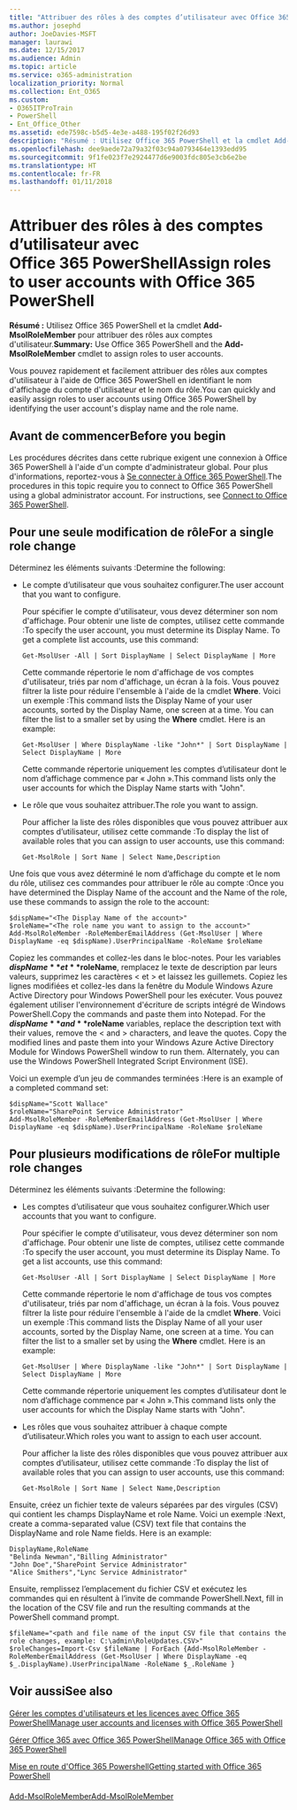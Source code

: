 ```yaml
---
title: "Attribuer des rôles à des comptes d’utilisateur avec Office 365 PowerShell"
ms.author: josephd
author: JoeDavies-MSFT
manager: laurawi
ms.date: 12/15/2017
ms.audience: Admin
ms.topic: article
ms.service: o365-administration
localization_priority: Normal
ms.collection: Ent_O365
ms.custom:
- O365ITProTrain
- PowerShell
- Ent_Office_Other
ms.assetid: ede7598c-b5d5-4e3e-a488-195f02f26d93
description: "Résumé : Utilisez Office 365 PowerShell et la cmdlet Add-MsolRoleMember pour attribuer des rôles aux comptes d'utilisateur."
ms.openlocfilehash: dee9aede72a79a32f03c94a0793464e1393edd95
ms.sourcegitcommit: 9f1fe023f7e2924477d6e9003fdc805e3cb6e2be
ms.translationtype: HT
ms.contentlocale: fr-FR
ms.lasthandoff: 01/11/2018
---
```

# <a name="assign-roles-to-user-accounts-with-office-365-powershell"></a><span data-ttu-id="5d6a3-103">Attribuer des rôles à des comptes d’utilisateur avec Office 365 PowerShell</span><span class="sxs-lookup"><span data-stu-id="5d6a3-103">Assign roles to user accounts with Office 365 PowerShell</span></span>

 <span data-ttu-id="5d6a3-104">**Résumé :** Utilisez Office 365 PowerShell et la cmdlet **Add-MsolRoleMember** pour attribuer des rôles aux comptes d'utilisateur.</span><span class="sxs-lookup"><span data-stu-id="5d6a3-104">**Summary:** Use Office 365 PowerShell and the **Add-MsolRoleMember** cmdlet to assign roles to user accounts.</span></span>
  
<span data-ttu-id="5d6a3-105">Vous pouvez rapidement et facilement attribuer des rôles aux comptes d'utilisateur à l'aide de Office 365 PowerShell en identifiant le nom d'affichage du compte d'utilisateur et le nom du rôle.</span><span class="sxs-lookup"><span data-stu-id="5d6a3-105">You can quickly and easily assign roles to user accounts using Office 365 PowerShell by identifying the user account's display name and the role name.</span></span>
  
## <a name="before-you-begin"></a><span data-ttu-id="5d6a3-106">Avant de commencer</span><span class="sxs-lookup"><span data-stu-id="5d6a3-106">Before you begin</span></span>

<span data-ttu-id="5d6a3-p101">Les procédures décrites dans cette rubrique exigent une connexion à Office 365 PowerShell à l'aide d'un compte d'administrateur global. Pour plus d'informations, reportez-vous à [Se connecter à Office 365 PowerShell](connect-to-office-365-powershell.md).</span><span class="sxs-lookup"><span data-stu-id="5d6a3-p101">The procedures in this topic require you to connect to Office 365 PowerShell using a global administrator account. For instructions, see [Connect to Office 365 PowerShell](connect-to-office-365-powershell.md).</span></span>
  
## <a name="for-a-single-role-change"></a><span data-ttu-id="5d6a3-109">Pour une seule modification de rôle</span><span class="sxs-lookup"><span data-stu-id="5d6a3-109">For a single role change</span></span>

<span data-ttu-id="5d6a3-110">Déterminez les éléments suivants :</span><span class="sxs-lookup"><span data-stu-id="5d6a3-110">Determine the following:</span></span>
  
- <span data-ttu-id="5d6a3-111">Le compte d’utilisateur que vous souhaitez configurer.</span><span class="sxs-lookup"><span data-stu-id="5d6a3-111">The user account that you want to configure.</span></span>
    
    <span data-ttu-id="5d6a3-p102">Pour spécifier le compte d'utilisateur, vous devez déterminer son nom d'affichage. Pour obtenir une liste de comptes, utilisez cette commande :</span><span class="sxs-lookup"><span data-stu-id="5d6a3-p102">To specify the user account, you must determine its Display Name. To get a complete list accounts, use this command:</span></span>
    
  ```
  Get-MsolUser -All | Sort DisplayName | Select DisplayName | More
  ```

    <span data-ttu-id="5d6a3-p103">Cette commande répertorie le nom d'affichage de vos comptes d'utilisateur, triés par nom d'affichage, un écran à la fois. Vous pouvez filtrer la liste pour réduire l'ensemble à l'aide de la cmdlet **Where**. Voici un exemple :</span><span class="sxs-lookup"><span data-stu-id="5d6a3-p103">This command lists the Display Name of your user accounts, sorted by the Display Name, one screen at a time. You can filter the list to a smaller set by using the **Where** cmdlet. Here is an example:</span></span>
    
  ```
  Get-MsolUser | Where DisplayName -like "John*" | Sort DisplayName | Select DisplayName | More
  ```

    <span data-ttu-id="5d6a3-117">Cette commande répertorie uniquement les comptes d’utilisateur dont le nom d’affichage commence par « John ».</span><span class="sxs-lookup"><span data-stu-id="5d6a3-117">This command lists only the user accounts for which the Display Name starts with "John".</span></span>
    
- <span data-ttu-id="5d6a3-118">Le rôle que vous souhaitez attribuer.</span><span class="sxs-lookup"><span data-stu-id="5d6a3-118">The role you want to assign.</span></span>
    
    <span data-ttu-id="5d6a3-119">Pour afficher la liste des rôles disponibles que vous pouvez attribuer aux comptes d’utilisateur, utilisez cette commande :</span><span class="sxs-lookup"><span data-stu-id="5d6a3-119">To display the list of available roles that you can assign to user accounts, use this command:</span></span>
    
  ```
  Get-MsolRole | Sort Name | Select Name,Description
  ```

<span data-ttu-id="5d6a3-120">Une fois que vous avez déterminé le nom d’affichage du compte et le nom du rôle, utilisez ces commandes pour attribuer le rôle au compte :</span><span class="sxs-lookup"><span data-stu-id="5d6a3-120">Once you have determined the Display Name of the account and the Name of the role, use these commands to assign the role to the account:</span></span>
  
```
$dispName="<The Display Name of the account>"
$roleName="<The role name you want to assign to the account>"
Add-MsolRoleMember -RoleMemberEmailAddress (Get-MsolUser | Where DisplayName -eq $dispName).UserPrincipalName -RoleName $roleName
```

<span data-ttu-id="5d6a3-p104">Copiez les commandes et collez-les dans le bloc-notes. Pour les variables **$dispName** et **$roleName**, remplacez le texte de description par leurs valeurs, supprimez les caractères \< et > et laissez les guillemets. Copiez les lignes modifiées et collez-les dans la fenêtre du Module Windows Azure Active Directory pour Windows PowerShell pour les exécuter. Vous pouvez également utiliser l'environnement d'écriture de scripts intégré de Windows PowerShell.</span><span class="sxs-lookup"><span data-stu-id="5d6a3-p104">Copy the commands and paste them into Notepad. For the **$dispName** and **$roleName** variables, replace the description text with their values, remove the \< and > characters, and leave the quotes. Copy the modified lines and paste them into your Windows Azure Active Directory Module for Windows PowerShell window to run them. Alternately, you can use the Windows PowerShell Integrated Script Environment (ISE).</span></span>
  
<span data-ttu-id="5d6a3-125">Voici un exemple d’un jeu de commandes terminées :</span><span class="sxs-lookup"><span data-stu-id="5d6a3-125">Here is an example of a completed command set:</span></span>
  
```
$dispName="Scott Wallace"
$roleName="SharePoint Service Administrator"
Add-MsolRoleMember -RoleMemberEmailAddress (Get-MsolUser | Where DisplayName -eq $dispName).UserPrincipalName -RoleName $roleName
```

## <a name="for-multiple-role-changes"></a><span data-ttu-id="5d6a3-126">Pour plusieurs modifications de rôle</span><span class="sxs-lookup"><span data-stu-id="5d6a3-126">For multiple role changes</span></span>

<span data-ttu-id="5d6a3-127">Déterminez les éléments suivants :</span><span class="sxs-lookup"><span data-stu-id="5d6a3-127">Determine the following:</span></span>
  
- <span data-ttu-id="5d6a3-128">Les comptes d’utilisateur que vous souhaitez configurer.</span><span class="sxs-lookup"><span data-stu-id="5d6a3-128">Which user accounts that you want to configure.</span></span>
    
    <span data-ttu-id="5d6a3-p105">Pour spécifier le compte d'utilisateur, vous devez déterminer son nom d'affichage. Pour obtenir une liste de comptes, utilisez cette commande :</span><span class="sxs-lookup"><span data-stu-id="5d6a3-p105">To specify the user account, you must determine its Display Name. To get a list accounts, use this command:</span></span>
    
  ```
  Get-MsolUser -All | Sort DisplayName | Select DisplayName | More
  ```

    <span data-ttu-id="5d6a3-p106">Cette commande répertorie le nom d'affichage de tous vos comptes d'utilisateur, triés par nom d'affichage, un écran à la fois. Vous pouvez filtrer la liste pour réduire l'ensemble à l'aide de la cmdlet **Where**. Voici un exemple :</span><span class="sxs-lookup"><span data-stu-id="5d6a3-p106">This command lists the Display Name of all your user accounts, sorted by the Display Name, one screen at a time. You can filter the list to a smaller set by using the **Where** cmdlet. Here is an example:</span></span>
    
  ```
  Get-MsolUser | Where DisplayName -like "John*" | Sort DisplayName | Select DisplayName | More
  ```

    <span data-ttu-id="5d6a3-134">Cette commande répertorie uniquement les comptes d’utilisateur dont le nom d’affichage commence par « John ».</span><span class="sxs-lookup"><span data-stu-id="5d6a3-134">This command lists only the user accounts for which the Display Name starts with "John".</span></span>
    
- <span data-ttu-id="5d6a3-135">Les rôles que vous souhaitez attribuer à chaque compte d’utilisateur.</span><span class="sxs-lookup"><span data-stu-id="5d6a3-135">Which roles you want to assign to each user account.</span></span>
    
    <span data-ttu-id="5d6a3-136">Pour afficher la liste des rôles disponibles que vous pouvez attribuer aux comptes d’utilisateur, utilisez cette commande :</span><span class="sxs-lookup"><span data-stu-id="5d6a3-136">To display the list of available roles that you can assign to user accounts, use this command:</span></span>
    
  ```
  Get-MsolRole | Sort Name | Select Name,Description
  ```

<span data-ttu-id="5d6a3-p107">Ensuite, créez un fichier texte de valeurs séparées par des virgules (CSV) qui contient les champs DisplayName et role Name. Voici un exemple :</span><span class="sxs-lookup"><span data-stu-id="5d6a3-p107">Next, create a comma-separated value (CSV) text file that contains the DisplayName and role Name fields. Here is an example:</span></span>
  
```
DisplayName,RoleName
"Belinda Newman","Billing Administrator"
"John Doe","SharePoint Service Administrator"
"Alice Smithers","Lync Service Administrator"
```

<span data-ttu-id="5d6a3-139">Ensuite, remplissez l’emplacement du fichier CSV et exécutez les commandes qui en résultent à l’invite de commande PowerShell.</span><span class="sxs-lookup"><span data-stu-id="5d6a3-139">Next, fill in the location of the CSV file and run the resulting commands at the PowerShell command prompt.</span></span>
  
```
$fileName="<path and file name of the input CSV file that contains the role changes, example: C:\admin\RoleUpdates.CSV>"
$roleChanges=Import-Csv $fileName | ForEach {Add-MsolRoleMember -RoleMemberEmailAddress (Get-MsolUser | Where DisplayName -eq $_.DisplayName).UserPrincipalName -RoleName $_.RoleName }

```

## <a name="see-also"></a><span data-ttu-id="5d6a3-140">Voir aussi</span><span class="sxs-lookup"><span data-stu-id="5d6a3-140">See also</span></span>

#### 

[<span data-ttu-id="5d6a3-141">Gérer les comptes d'utilisateurs et les licences avec Office 365 PowerShell</span><span class="sxs-lookup"><span data-stu-id="5d6a3-141">Manage user accounts and licenses with Office 365 PowerShell</span></span>](manage-user-accounts-and-licenses-with-office-365-powershell.md)
  
[<span data-ttu-id="5d6a3-142">Gérer Office 365 avec Office 365 PowerShell</span><span class="sxs-lookup"><span data-stu-id="5d6a3-142">Manage Office 365 with Office 365 PowerShell</span></span>](manage-office-365-with-office-365-powershell.md)
  
[<span data-ttu-id="5d6a3-143">Mise en route d'Office 365 Powershell</span><span class="sxs-lookup"><span data-stu-id="5d6a3-143">Getting started with Office 365 PowerShell</span></span>](getting-started-with-office-365-powershell.md)
#### 

<span data-ttu-id="5d6a3-144">[Add-MsolRoleMember](https://msdn.microsoft.com/library/dn194120.aspx)</span><span class="sxs-lookup"><span data-stu-id="5d6a3-144">[Add-MsolRoleMember](https://msdn.microsoft.com/library/dn194120.aspx)</span></span>

